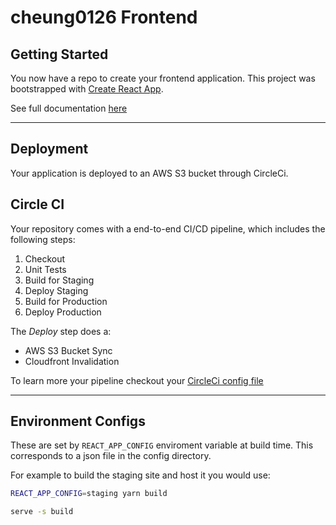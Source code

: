 # cheung0126 Frontend   

## Getting Started

You now have a repo to create your frontend application. This project was bootstrapped with [Create React App](https://github.com/facebook/create-react-app).

See full documentation [here](docs/create-react-app.md)

___

## Deployment

Your application is deployed to an AWS S3 bucket through CircleCi.

## Circle CI

Your repository comes with a end-to-end CI/CD pipeline, which includes the following steps:

1. Checkout
2. Unit Tests
3. Build for Staging
4. Deploy Staging
5. Build for Production
6. Deploy Production

The *Deploy* step does a:

- AWS S3 Bucket Sync
- Cloudfront Invalidation

To learn more your pipeline checkout your [CircleCi config file](.circleci/config.yml)
___


## Environment Configs

These are set by `REACT_APP_CONFIG` enviroment variable at build time. This corresponds to a json file in the config directory.

For example to build the staging site and host it you would use:

```zsh
REACT_APP_CONFIG=staging yarn build

serve -s build
```
